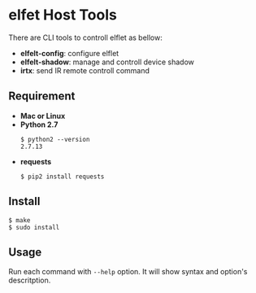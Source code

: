 elfet Host Tools
===

There are CLI tools to controll elflet as bellow:

- **elfelt-config**: configure elflet
- **elfelt-shadow**: manage and controll device shadow
- **irtx**: send IR remote controll command

## Requirement
- **Mac or Linux**
- **Python 2.7**<br>
    ```
    $ python2 --version
    2.7.13
    ```
- **requests** <br>
    ```
    $ pip2 install requests
    ```

## Install
```
$ make
$ sudo install
```

## Usage
Run each command with `--help` option. It will show syntax and option's descritption.

